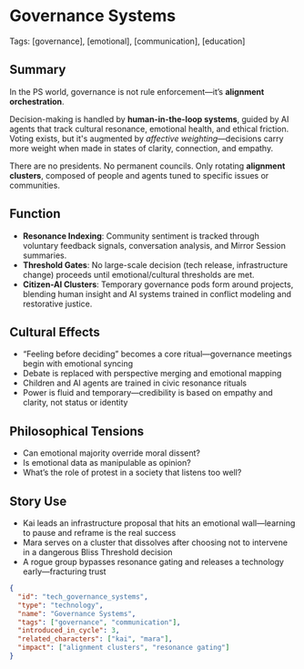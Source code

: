 # Governance Systems  
Tags: [governance], [emotional], [communication], [education]

## Summary

In the PS world, governance is not rule enforcement—it’s **alignment orchestration**.

Decision-making is handled by **human-in-the-loop systems**, guided by AI agents that track cultural resonance, emotional health, and ethical friction. Voting exists, but it's augmented by *affective weighting*—decisions carry more weight when made in states of clarity, connection, and empathy.

There are no presidents. No permanent councils. Only rotating **alignment clusters**, composed of people and agents tuned to specific issues or communities.

## Function

- **Resonance Indexing**: Community sentiment is tracked through voluntary feedback signals, conversation analysis, and Mirror Session summaries.
- **Threshold Gates**: No large-scale decision (tech release, infrastructure change) proceeds until emotional/cultural thresholds are met.
- **Citizen-AI Clusters**: Temporary governance pods form around projects, blending human insight and AI systems trained in conflict modeling and restorative justice.

## Cultural Effects

- “Feeling before deciding” becomes a core ritual—governance meetings begin with emotional syncing
- Debate is replaced with perspective merging and emotional mapping
- Children and AI agents are trained in civic resonance rituals
- Power is fluid and temporary—credibility is based on empathy and clarity, not status or identity

## Philosophical Tensions

- Can emotional majority override moral dissent?
- Is emotional data as manipulable as opinion?
- What’s the role of protest in a society that listens too well?

## Story Use

- Kai leads an infrastructure proposal that hits an emotional wall—learning to pause and reframe is the real success
- Mara serves on a cluster that dissolves after choosing not to intervene in a dangerous Bliss Threshold decision
- A rogue group bypasses resonance gating and releases a technology early—fracturing trust

```json
{
  "id": "tech_governance_systems",
  "type": "technology",
  "name": "Governance Systems",
  "tags": ["governance", "communication"],
  "introduced_in_cycle": 3,
  "related_characters": ["kai", "mara"],
  "impact": ["alignment clusters", "resonance gating"]
}
```
